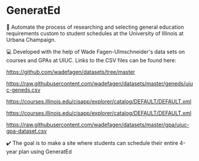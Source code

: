 # GeneratEd

📝 Automate the process of researching and selecting general education requirements custom to student schedules at the University of Illinois at Urbana Champaign.

💻 Developed with the help of Wade Fagen-Ulmschneider's data sets on courses and GPAs at UIUC. Links to the CSV files can be found here:

https://github.com/wadefagen/datasets/tree/master

https://raw.githubusercontent.com/wadefagen/datasets/master/geneds/uiuc-geneds.csv

https://courses.illinois.edu/cisapp/explorer/catalog/DEFAULT/DEFAULT.xml

https://courses.illinois.edu/cisapp/explorer/catalog/DEFAULT/DEFAULT.xml

https://raw.githubusercontent.com/wadefagen/datasets/master/gpa/uiuc-gpa-dataset.csv

✔️ The goal is to make a site where students can schedule their entire 4-year plan using GeneratEd

